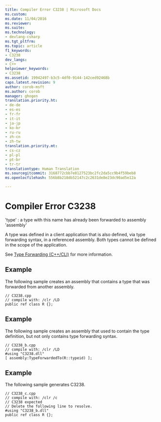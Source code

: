 ```yaml
---
title: Compiler Error C3238 | Microsoft Docs
ms.custom: 
ms.date: 11/04/2016
ms.reviewer: 
ms.suite: 
ms.technology:
- devlang-csharp
ms.tgt_pltfrm: 
ms.topic: article
f1_keywords:
- C3238
dev_langs:
- C++
helpviewer_keywords:
- C3238
ms.assetid: 19942497-b3c5-4df0-9144-142ced92468b
caps.latest.revision: 9
author: corob-msft
ms.author: corob
manager: ghogen
translation.priority.ht:
- de-de
- es-es
- fr-fr
- it-it
- ja-jp
- ko-kr
- ru-ru
- zh-cn
- zh-tw
translation.priority.mt:
- cs-cz
- pl-pl
- pt-br
- tr-tr
translationtype: Human Translation
ms.sourcegitcommit: 3168772cbb7e8127523bc2fc2da5cc9b4f59beb8
ms.openlocfilehash: 556b8b218db52147c2c2631de8e23dc90ad5e12a

---
```

# Compiler Error C3238
'type' : a type with this name has already been forwarded to assembly 'assembly'  
  
 A type was defined in a client application that is also defined, via type forwarding syntax, in a referenced assembly. Both types cannot be defined in the scope of the application.  
  
 See [Type Forwarding (C++/CLI)](../../windows/type-forwarding-cpp-cli.md) for more information.  
  
## Example  
 The following sample creates an assembly that contains a type that was forwarded from another assembly.  
  
```  
// C3238.cpp  
// compile with: /clr /LD  
public ref class R {};  
```  
  
## Example  
 The following sample creates an assembly that used to contain the type definition, but not only contains type forwarding syntax.  
  
```  
// C3238_b.cpp  
// compile with: /clr /LD  
#using "C3238.dll"  
[ assembly:TypeForwardedTo(R::typeid) ];  
```  
  
## Example  
 The following sample generates C3238.  
  
```  
// C3238_c.cpp  
// compile with: /clr /c  
// C3238 expected  
// Delete the following line to resolve.  
#using "C3238_b.dll"  
public ref class R {};  
```


<!--HONumber=Jan17_HO1-->


